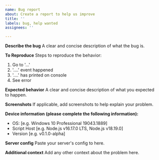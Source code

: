 ```yaml
---
name: Bug report
about: Create a report to help us improve
title: ''
labels: bug, help wanted
assignees: ''

---
```


**Describe the bug**
A clear and concise description of what the bug is.

**To Reproduce**
Steps to reproduce the behavior:
1. Go to '...'
2. '....' event happened
3. '....' has printed on console
4. See error

**Expected behavior**
A clear and concise description of what you expected to happen.

**Screenshots**
If applicable, add screenshots to help explain your problem.

**Device information (please complete the following information):**
 - OS: [e.g. Windows 10 Professional 19043.1889]
 - Script Host [e.g. Node.js v16.17.0 LTS, Node.js v18.19.0]
 - Version [e.g. v0.1.0-alpha]

**Server config**
Paste your server's config to here.

**Additional context**
Add any other context about the problem here.

